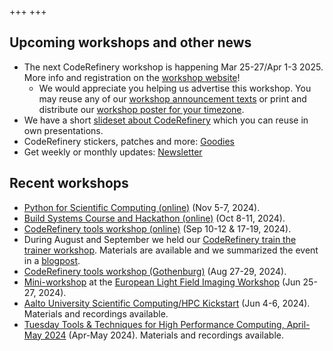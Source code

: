 +++
+++

## Upcoming workshops and other news

- The next CodeRefinery workshop is happening Mar 25-27/Apr 1-3 2025. More info and registration on the [workshop website](https://coderefinery.github.io/2025-03-25-workshop/)!
    - We would appreciate you helping us advertise this workshop. You may reuse any of our [workshop announcement texts](https://coderefinery.github.io/2025-03-25-workshop/communication/) or print and distribute our [workshop poster for your timezone](https://github.com/coderefinery/posters/tree/main/2025_spring_workshop). 
- We have a short [slideset about CodeRefinery](@/about/presentations.md) which you can reuse in own presentations.
- CodeRefinery stickers, patches and more: [Goodies](/about/goodies/)
- Get weekly or monthly updates: [Newsletter](/about/newsletter/)


## Recent workshops

- [Python for Scientific Computing (online)](https://www.aalto.fi/en/events/python-for-scientific-computing-5-7november2024) (Nov 5-7, 2024).
- [Build Systems Course and Hackathon (online)](https://github.com/PDC-support/build-systems-course) (Oct 8-11, 2024).
- [CodeRefinery tools workshop (online)](https://coderefinery.github.io/2024-09-10-workshop/) (Sep 10-12 & 17-19, 2024).
- During August and September we held our [CodeRefinery train the trainer workshop](https://coderefinery.github.io/train-the-trainer/). Materials are available and we summarized the event in a [blogpost](https://coderefinery.org/blog/train-the-trainer/).
- [CodeRefinery tools workshop (Gothenburg)](https://coderefinery.github.io/2024-08-27-gothenburg/) (Aug 27-29, 2024).
- [Mini-workshop](https://coderefinery.github.io/mini-workshop/) at the [European Light Field Imaging Workshop](https://elfi2024.eu/) (Jun 25-27, 2024).
- [Aalto University Scientific Computing/HPC Kickstart](https://scicomp.aalto.fi/training/scip/kickstart-2024/)
  (Jun 4-6, 2024).
  Materials and recordings available.
- [Tuesday Tools & Techniques for High Performance Computing, April-May 2024](https://scicomp.aalto.fi/training/scip/ttt4hpc-2024/)
  (Apr-May 2024).
  Materials and recordings available.
